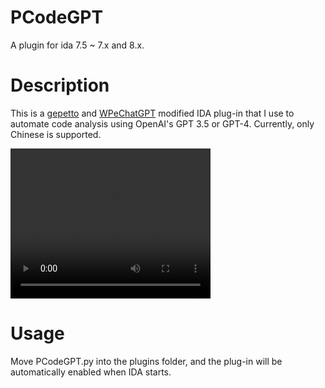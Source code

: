 # PCodeGPT
A plugin for ida 7.5 ~ 7.x and 8.x.

# Description

This is a [gepetto](https://github.com/JusticeRage/Gepetto) and [WPeChatGPT](https://github.com/WPeace-HcH/WPeChatGPT) modified IDA plug-in that I use to automate code analysis using OpenAI's GPT 3.5 or GPT-4. Currently, only Chinese is supported.

<video width="320" height="240" controls>
    <source src="./IDA_Plugin_PCodeGPT_Demo.mp4" type="video/mp4">
</video>

# Usage

Move PCodeGPT.py into the plugins folder, and the plug-in will be automatically enabled when IDA starts.
